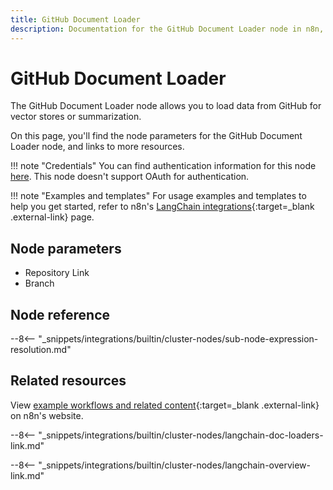 ```yaml
---
title: GitHub Document Loader
description: Documentation for the GitHub Document Loader node in n8n, a workflow automation platform. Includes details of operations and configuration, and links to examples and credentials information.
---
```


# GitHub Document Loader

The GitHub Document Loader node allows you to load data from GitHub for vector stores or summarization.

On this page, you'll find the node parameters for the GitHub Document Loader node, and links to more resources.

!!! note "Credentials"
    You can find authentication information for this node [here](/integrations/builtin/credentials/github/). This node doesn't support OAuth for authentication.

!!! note "Examples and templates"
	For usage examples and templates to help you get started, refer to n8n's [LangChain integrations](https://n8n.io/integrations/github-document-loader/){:target=_blank .external-link} page.
	
## Node parameters

* Repository Link
* Branch

## Node reference

--8<-- "_snippets/integrations/builtin/cluster-nodes/sub-node-expression-resolution.md"

## Related resources

View [example workflows and related content](https://n8n.io/integrations/github-document-loader/){:target=_blank .external-link} on n8n's website.

--8<-- "_snippets/integrations/builtin/cluster-nodes/langchain-doc-loaders-link.md"

--8<-- "_snippets/integrations/builtin/cluster-nodes/langchain-overview-link.md"
